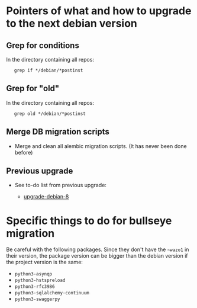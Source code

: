 # Pointers of what and how to upgrade to the next debian version

## Grep for conditions

In the directory containing all repos:
```
   grep if */debian/*postinst
```

## Grep for "old"

In the directory containing all repos:
```
   grep old */debian/*postinst
```

## Merge DB migration scripts

* Merge and clean all alembic migration scripts. (It has never been done before)

## Previous upgrade

* See to-do list from previous upgrade:

    * [upgrade-debian-8](https://github.com/wazo-platform/wazo-notebook/blob/master/upgrade-debian-8.md)


# Specific things to do for bullseye migration

Be careful with the following packages. Since they don't have the `~wazo1` in their version, the
package version can be bigger than the debian version if the project version is the same:

* `python3-asynqp`
* `python3-hstspreload`
* `python3-rfc3986`
* `python3-sqlalchemy-continuum`
* `python3-swaggerpy`

